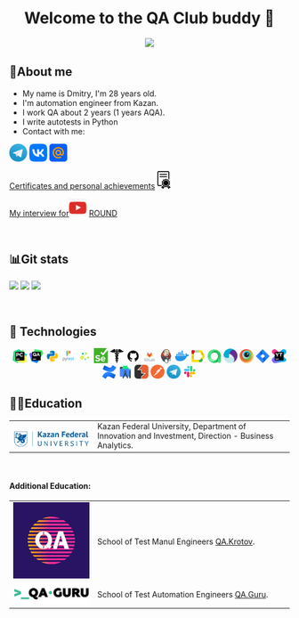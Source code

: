 <div align="center"> 
  <h1>
  Welcome to the QA Club buddy 👋 
  </h1>
</div>

<div id="header" align="center">
  <img src="https://media.giphy.com/media/3o7WTL4qQCbbLLV2Pm/giphy.gif" width="200"/>
</div>


<!--About me-->
## :information_desk_person:About me

- My name is Dmitry, I'm 28 years old.
- I'm automation engineer from Kazan.
- I work QA about 2 years (1 years AQA).
- I write autotests in Python
- Сontact with me:

<p>
  <a href="https://t.me/DmanYV"><img width="32px" alt="Telegram" title="Telegram" src="images/social_networks/tg.png"/></a>
  <a href="https://vk.com/dmanyv"><img width="32px" alt="VK" title="Vk" src="images/social_networks/vk.png"/></a>
  <a href="https://e.mail.ru/cgi-bin/sentmsg?To=dima-xxx@mail.ru&from=otvet"><img width="32px" alt="Write me Email" title="Mail.ru" src="images/social_networks/mail.png"/></a>
</p>

<p>
<a href="https://disk.yandex.ru/d/nKq-WIc1vc9zjA" rel="nofollow">Certificates and personal achievements<img width="32px" alt="Certificates and personal achievements" title="Certificates and personal achievements" src="images/social_networks/pngwing.com.png"/></a>
</p>
<p>
<a href="https://youtu.be/vkLsx47lQ0g?si=WnZ0lZpWQSRZZ2bv" rel="nofollow">My interview for<img width="32px" alt="My interview for" title="My interview for" src="images/social_networks/youtube.png"/></a> <a href="https://round.zone/" rel="nofollow">ROUND</a>
</p>

<!--Git Stats-->

&#8287;&#8287;&#8287;&#8287;&#8287;

## :bar_chart:Git stats

![](http://github-profile-summary-cards.vercel.app/api/cards/stats?username=DmanYV&theme=tokyonight)
![](http://github-profile-summary-cards.vercel.app/api/cards/repos-per-language?username=DmanYV&theme=tokyonight)
![](https://github-profile-summary-cards.vercel.app/api/cards/profile-details?username=DmanYV&theme=tokyonight)


<!--Stack and tools-->

&#8287;&#8287;&#8287;&#8287;&#8287;

## :briefcase: Technologies

<p  align="center">
  <code><img width="5%" title="Pycharm" src="images/logo_stacks/pycharm.png"></code>
  <code><img width="5%" title="Aqua" src="images/logo_stacks/qa.png"></code>
  <code><img width="5%" title="Python" src="images/logo_stacks/python.png"></code>
  <code><img width="5%" title="Pytest" src="images/logo_stacks/pytest.png"></code>
  <code><img width="5%" title="Selene" src="images/logo_stacks/selene.png"></code>
  <code><img width="5%" title="Selenium" src="images/logo_stacks/selenium.png"></code>
  <code><img width="5%" title="Requests" src="images/logo_stacks/requests.png"></code>
  <code><img width="5%" title="GitHub" src="images/logo_stacks/github.png"></code>
  <code><img width="5%" title="GitLab" src="images/logo_stacks/git_lab.png"></code>
  <code><img width="5%" title="Jenkins" src="images/logo_stacks/jenkins.png"></code>
  <code><img width="5%" title="Docker" src="images/logo_stacks/docker.png"></code>
  <code><img width="5%" title="Allure Report" src="images/logo_stacks/allure_report.png"></code>
  <code><img width="5%" title="Allure TestOps" src="images/logo_stacks/allure_testops.png"></code>
  <code><img width="5%" title="Appium" src="images/logo_stacks/appium.png"></code>
  <code><img width="5%" title="Browserstack" src="images/logo_stacks/browserstack.png"></code>
  <code><img width="5%" title="Jira" src="images/logo_stacks/jira.png"></code>
  <code><img width="5%" title="YouTrack" src="images/logo_stacks/yt.png"></code>
  <code><img width="5%" title="Confluence" src="images/logo_stacks/confluence.png"></code>
  <code><img width="5%" title="Android Studio" src="images/logo_stacks/android_studio.png"></code>
  <code><img width="5%" title="Burp" src="images/logo_stacks/burp.png"></code>
  <code><img width="5%" title="Postman" src="images/logo_stacks/postman.png"></code>
  <code><img width="5%" title="Telegram" src="images/logo_stacks/tg.png"></code>
  <code><img width="5%" title="Slack" src="images/logo_stacks/slack.png"></code>
</p>


## :man_student:Education

<table width="100%" border='0'>
   <tr> 
    <td width="30%" valign="bottom"><img src="images/social_networks/kpfu.png"></td><td valign="middle">Kazan Federal University, Department of Innovation and Investment, Direction - Business Analytics.</td></tr>
  </table>
  </br>

#### Additional Education:

<table width="100%" border='0'>
    <tr><td width="30%" valign="bottom"><img src="images/social_networks/Krotov.jpg"></td><td valign="middle">School of Test Manul Engineers <a target="_blank" href="https://vk.com/qakrotov">QA.Krotov</a>.</td></tr>
    <tr><td width="30%" valign="bottom"><img src="images/social_networks/qa_guru.png"></td><td valign="middle">School of Test Automation Engineers <a target="_blank" href="https://qa.guru">QA.Guru</a>.</td></tr>
   </tr>
  </table>

<!--Projects-->



<!--
**DmanYV/DmanYV** is a ✨ _special_ ✨ repository because its `README.md` (this file) appears on your GitHub profile.

Here are some ideas to get you started:

- 🔭 I’m currently working on ...
- 🌱 I’m currently learning ...
- 👯 I’m looking to collaborate on ...
- 🤔 I’m looking for help with ...
- 💬 Ask me about ...
- 📫 How to reach me: ...
- 😄 Pronouns: ...
- ⚡ Fun fact: ...
-->
